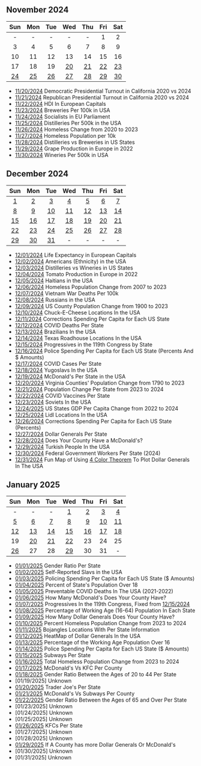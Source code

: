 ## November 2024

|Sun|Mon|Tue|Wed|Thu|Fri|Sat|
|:-:|:-:|:-:|:-:|:-:|:-:|:-:|
| - | - | - | - | - |1|2|
|3|4|5|6|7|8|9|
|10|11|12|13|14|15|16|
|17|18|19|[20](projects/California_Democratic_Pres_Turnout_2020_2024/)|[21](projects/California_Republican_Pres_Turnout_2020_2024)|[22](projects/Breweries_Per_Capita/)|[23](projects/Breweries_Per_Capita/)|
|[24](projects/European_Socialists/)|[25](projects/Distilleries_Per_Capita/)|[26](projects/Homeless_Change_2020_2023/)|[27](projects/Homeless_population_per_10k/)|[28](projects/Distilleries_vs_Breweries/)|[29](projects/Grape_Production_Europe_2022/)|[30](projects/Wineries_Per_Capita/)|


* [11/20/2024](projects/California_Democratic_Pres_Turnout_2020_2024/) Democratic Presidential Turnout in California 2020 vs 2024
* [11/21/2024](projects/California_Republican_Pres_Turnout_2020_2024) Republican Presidential Turnout in California 2020 vs 2024
* [11/22/2024](projects/European_Capitals_HDI) HDI In European Capitals
* [11/23/2024](projects/Breweries_Per_Capita/) Breweries Per 100k in USA
* [11/24/2024](projects/European_Socialists/) Socialists in EU Parliament
* [11/25/2024](projects/Distilleries_Per_Capita/) Distilleries Per 500k in the USA
* [11/26/2024](projects/Homeless_Change_2020_2023/) Homeless Change from 2020 to 2023
* [11/27/2024](projects/Homeless_population_per_10k/) Homeless Population per 10k
* [11/28/2024](projects/Distilleries_vs_Breweries/) Distilleries vs Breweries in US States
* [11/29/2024](projects/Grape_Production_Europe_2022/) Grape Production in Europe in 2022
* [11/30/2024](projects/Wineries_Per_Capita/) Wineries Per 500k in USA

## December 2024

|Sun|Mon|Tue|Wed|Thu|Fri|Sat|
|:-:|:-:|:-:|:-:|:-:|:-:|:-:|
|[1](projects/European_Capitals_Life_Expectancy/)|[2](projects/Americans_in_USA/)|[3](projects/Distilleries_vs_Wineries)|[4](projects/Tomato_Production_Europe_2022/)|[5](projects/Haitians_in_USA/)|[6](projects/Homeless_Change_2007_2023)|[7](projects/Vietnam_War_Deaths)|
|[8](projects/Russians_in_USA/)|[9](projects/Population_Change_1900_to_2023/)|[10](projects/ChuckECheese_Locations_US/)|[11](projects/Corrections_Spending_Per_Capita/)|[12](projects/COVID_Deaths_Per_State/)|[13](projects/Brazilians_in_USA/)|[14](projects/TexasRoadHouse_Locations_US/)|
|[15](projects/Progressives_Per_State_119th_Congress/)|[16](projects/Police_Spending_Per_Capita/)|[17](projects/COVID_Cases_Per_State/)|[18](projects/Yugoslavs_in_USA/)|[19](projects/McDonalds_Per_State/)|[20](projects/Virginia_Population_Change_1790_2023/)|[21](projects/US_Population_Change_2023_to_2024/)|
|[22](projects/COVID_Vaccine_Rates_Per_State/)|[23](projects/Soviets_in_USA/)|[24](projects/US_States_GDP_Change_Per_Capita_2022-2024)|[25](projects/Lidl_Locations_USA/)|[26](projects/Corrections_Spending_Per_Capita_Inversed/)|[27](projects/Dollar_Generals_Per_State/)|[28](projects/McDonalds_by_County/)|
|[29](projects/Turks_In_USA)|[30](projects/US_Government_Employees_By_State/)|[31](projects/United_States_Of_Dollar_General/)| - | - | - | - |

* [12/01/2024](projects/European_Capitals_Life_Expectancy/) Life Expectancy in European Capitals
* [12/02/2024](projects/Americans_in_USA/) Americans (Ethnicity) in the USA
* [12/03/2024](projects/Distilleries_vs_Wineries) Distilleries vs Wineries in US States
* [12/04/2024](projects/Tomato_Production_Europe_2022/) Tomato Production in Europe in 2022
* [12/05/2024](projects/Haitians_in_USA/) Haitians in the USA
* [12/06/2024](projects/Homeless_Change_2007_2023) Homeless Population Change from 2007 to 2023
* [12/07/2024](projects/Vietnam_War_Deaths) Vietnam War Deaths Per 100k
* [12/08/2024](projects/Russians_in_USA/) Russians in the USA
* [12/09/2024](projects/Population_Change_1900_to_2023/) US County Population Change from 1900 to 2023
* [12/10/2024](projects/ChuckECheese_Locations_US/) Chuck-E-Cheese Locations In the USA
* [12/11/2024](projects/Corrections_Spending_Per_Capita/) Corrections Spending Per Capita for Each US State
* [12/12/2024](projects/COVID_Deaths_Per_State/) COVID Deaths Per State
* [12/13/2024](projects/Brazilians_in_USA/) Brazilians In the USA
* [12/14/2024](projects/TexasRoadHouse_Locations_US/) Texas Roadhouse Locations In the USA
* [12/15/2024](projects/Progressives_Per_State_119th_Congress/) Progressives in the 119th Congress by State
* [12/16/2024](projects/Police_Spending_Per_Capita/) Police Spending Per Capita for Each US State (Percents And $ Amounts)
* [12/17/2024](projects/COVID_Cases_Per_State/) COVID Cases Per State
* [12/18/2024](projects/Yugoslavs_in_USA/) Yugoslavs In the USA
* [12/19/2024](projects/McDonalds_Per_State/) McDonald's Per State in the USA
* [12/20/2024](projects/Virginia_Population_Change_1790_2023/) Virginia Counties' Population Change from 1790 to 2023
* [12/21/2024](projects/US_Population_Change_2023_to_2024/) Population Change Per State from 2023 to 2024
* [12/22/2024](projects/COVID_Vaccine_Rates_Per_State/) COVID Vaccines Per State
* [12/23/2024](projects/Soviets_in_USA/) Soviets In the USA
* [12/24/2025](projects/US_States_GDP_Change_Per_Capita_2022-2024) US States GDP Per Capita Change from 2022 to 2024
* [12/25/2024](projects/Lidl_Locations_USA/) Lidl Locations In the USA
* [12/26/2024](projects/Corrections_Spending_Per_Capita_Inversed/) Corrections Spending Per Capita for Each US State (Percents)
* [12/27/2024](projects/Dollar_Generals_Per_State/) Dollar Generals Per State
* [12/28/2024](projects/McDonalds_by_County/) Does Your County Have a McDonald's?
* [12/29/2024](projects/Turks_In_USA) Turkish People In the USA
* [12/30/2024](projects/US_Government_Employees_By_State/) Federal Government Workers Per State (2024)
* [12/31/2024](projects/United_States_Of_Dollar_General/) Fun Map of Using [4 Color Theorem](https://en.wikipedia.org/wiki/Four_color_theorem) To Plot Dollar Generals In The USA

## January 2025

|Sun|Mon|Tue|Wed|Thu|Fri|Sat|
|:-:|:-:|:-:|:-:|:-:|:-:|:-:|
|-|-|-|[1](projects/Gender_Ratio_USA/)|[2](projects/Slavic_in_USA/)|[3](projects/Police_Spending_Per_Capita_Inversed/)|[4](projects/Over_18_Population/)|
|[5](projects/Preventable_COVID_Deaths/)|[6](projects/McDonalds_Per_County_Count/)|[7](projects/Progressives_Per_State_119th_Congress_Fixed/)|[8](projects/Working_Population/)|[9](projects/Dollar_Generals_Per_County_Count/)|[10](projects/Homeless_Change_2023_2024_Percents/)|[11](projects/Bojangles_Per_State/)|
|[12](projects/Dollar_Generals_HeatMap/)|[13](projects/Over_18_Working_Population/)|[14](projects/Corrections_Spending_Per_Capita_Values/)|[15](projects/Subways_Per_State/)|[16](projects/Homeless_Change_2023_2024_Totals/)|[17](projects/McDonalds_Vs_KFC/)|[18](projects/Gender_Ratio_USA_20-44/)|
|19|[20](projects/Trader_Joes_Per_State/)|[21](projects/McDonalds_Vs_Subway/)|[22](projects/Gender_Ratio_USA_65_And_Over/)|23|24|25|
|[26](projects/KFCs_Per_State/)|27|28|[29](projects/McDonalds_Vs_Dollar_Generals/)|30|31|-|


* [01/01/2025](projects/Gender_Ratio_USA/) Gender Ratio Per State
* [01/02/2025](projects/Slavic_in_USA/) Self-Reported Slavs in the USA
* [01/03/2025](projects/Police_Spending_Per_Capita_Inversed/) Policing Spending Per Capita for Each US State ($ Amounts)
* [01/04/2025](projects/Over_18_Population/) Percent of State's Population Over 18
* [01/05/2025](projects/Preventable_COVID_Deaths/) Preventable COVID Deaths In The USA (2021-2022)
* [01/06/2025](projects/McDonalds_Per_County_Count/) How Many McDonald's Does Your County Have?
* [01/07/2025](projects/Progressives_Per_State_119th_Congress_Fixed/) Progressives In the 119th Congress, Fixed from [12/15/2024](projects/Progressives_Per_State_119th_Congress/)
* [01/08/2025](projects/Working_Population/) Percentage of Working Age (16-64) Population In Each State
* [01/09/2025](projects/Dollar_Generals_Per_County_Count/) How Many Dollar Generals Does Your County Have?
* [01/10/2025](projects/Homeless_Change_2023_2024_Percents/) Percent Homeless Population Change from 2023 to 2024
* [01/11/2025](projects/Bojangles_Per_State/) Bojangles Locations With Per State Information
* [01/12/2025](projects/Dollar_Generals_HeatMap/) HeatMap of Dollar Generals In the USA
* [01/13/2025](projects/Over_18_Working_Population/) Percentage of the Working Age Population Over 16
* [01/14/2025](projects/Corrections_Spending_Per_Capita_Values/) Police Spending Per Capita for Each US State ($ Amounts)
* [01/15/2025](projects/Subways_Per_State/) Subways Per State
* [01/16/2025](projects/Homeless_Change_2023_2024_Totals/) Total Homeless Population Change from 2023 to 2024
* [01/17/2025](projects/McDonalds_Vs_KFC/) McDonald's Vs KFC Per County
* [01/18/2025](projects/Gender_Ratio_USA_20-44/) Gender Ratio Between the Ages of 20 to 44 Per State
* [01/19/2025] Unknown
* [01/20/2025](projects/Trader_Joes_Per_State/) Trader Joe's Per State
* [01/21/2025](projects/McDonalds_Vs_Subway/) McDonald's Vs Subways Per County
* [01/22/2025](projects/Gender_Ratio_USA_65_And_Over/) Gender Ratio Between the Ages of 65 and Over Per State
* [01/23/2025] Unknown
* [01/24/2025] Unknown
* [01/25/2025] Unknown
* [01/26/2025](projects/KFCs_Per_State/) KFCs Per State
* [01/27/2025] Unknown
* [01/28/2025] Unknown
* [01/29/2025](projects/McDonalds_Vs_Dollar_Generals/) If A County has more Dollar Generals Or McDonald's
* [01/30/2025] Unknown
* [01/31/2025] Unknown
